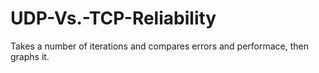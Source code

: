 # UDP-Vs.-TCP-Reliability
Takes a number of iterations and compares errors and performace, then graphs it.
